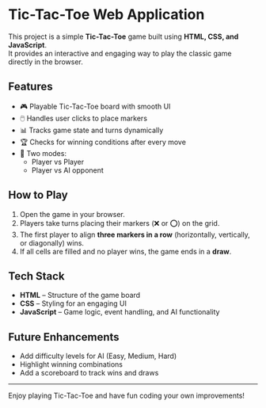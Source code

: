 # Tic-Tac-Toe Web Application

This project is a simple **Tic-Tac-Toe** game built using **HTML, CSS, and JavaScript**.  
It provides an interactive and engaging way to play the classic game directly in the browser.

## Features
- 🎮 Playable Tic-Tac-Toe board with smooth UI  
- 🖱️ Handles user clicks to place markers  
- 📊 Tracks game state and turns dynamically  
- 🏆 Checks for winning conditions after every move  
- 👥 Two modes:
  - Player vs Player
  - Player vs AI opponent  

## How to Play
1. Open the game in your browser.  
2. Players take turns placing their markers (❌ or ⭕) on the grid.  
3. The first player to align **three markers in a row** (horizontally, vertically, or diagonally) wins.  
4. If all cells are filled and no player wins, the game ends in a **draw**.  

## Tech Stack
- **HTML** – Structure of the game board  
- **CSS** – Styling for an engaging UI  
- **JavaScript** – Game logic, event handling, and AI functionality  

## Future Enhancements
- Add difficulty levels for AI (Easy, Medium, Hard)  
- Highlight winning combinations  
- Add a scoreboard to track wins and draws  

---
Enjoy playing Tic-Tac-Toe and have fun coding your own improvements!

